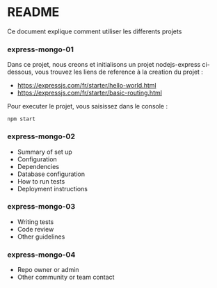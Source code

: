 # README #

Ce document explique comment utiliser les differents projets
### express-mongo-01 ###

Dans ce projet, nous creons et initialisons un projet nodejs-express
ci-dessous, vous trouvez les liens de reference à la creation du projet :
* https://expressjs.com/fr/starter/hello-world.html
* https://expressjs.com/fr/starter/basic-routing.html

Pour executer le projet, vous saisissez dans le console :

``npm start`` 

### express-mongo-02 ###

* Summary of set up
* Configuration
* Dependencies
* Database configuration
* How to run tests
* Deployment instructions

### express-mongo-03 ###

* Writing tests
* Code review
* Other guidelines

### express-mongo-04 ###

* Repo owner or admin
* Other community or team contact